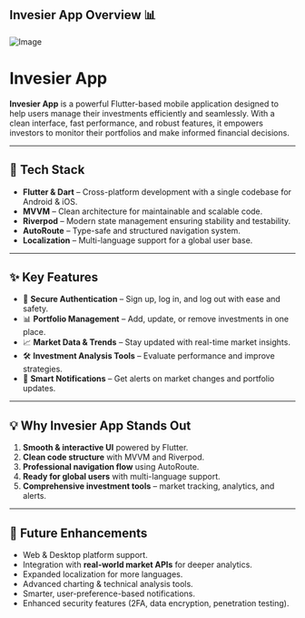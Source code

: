 ## Invesier App Overview 📊

![Image](https://github.com/user-attachments/assets/19f2f4a4-bd9b-433d-86f1-f6ff01628b66)


# Invesier App

**Invesier App** is a powerful Flutter-based mobile application designed to help users manage their investments efficiently and seamlessly. With a clean interface, fast performance, and robust features, it empowers investors to monitor their portfolios and make informed financial decisions.

---

## 🚀 Tech Stack

- **Flutter & Dart** – Cross-platform development with a single codebase for Android & iOS.  
- **MVVM** – Clean architecture for maintainable and scalable code.  
- **Riverpod** – Modern state management ensuring stability and testability.  
- **AutoRoute** – Type-safe and structured navigation system.  
- **Localization** – Multi-language support for a global user base.  

---

## ✨ Key Features

- 🔐 **Secure Authentication** – Sign up, log in, and log out with ease and safety.  
- 📊 **Portfolio Management** – Add, update, or remove investments in one place.  
- 📈 **Market Data & Trends** – Stay updated with real-time market insights.  
- 🛠️ **Investment Analysis Tools** – Evaluate performance and improve strategies.  
- 🔔 **Smart Notifications** – Get alerts on market changes and portfolio updates.

---

## 💡 Why Invesier App Stands Out

1. **Smooth & interactive UI** powered by Flutter.  
2. **Clean code structure** with MVVM and Riverpod.  
3. **Professional navigation flow** using AutoRoute.  
4. **Ready for global users** with multi-language support.  
5. **Comprehensive investment tools** – market tracking, analytics, and alerts.

---

## 🔮 Future Enhancements

- Web & Desktop platform support.  
- Integration with **real-world market APIs** for deeper analytics.  
- Expanded localization for more languages.  
- Advanced charting & technical analysis tools.  
- Smarter, user-preference-based notifications.  
- Enhanced security features (2FA, data encryption, penetration testing).

